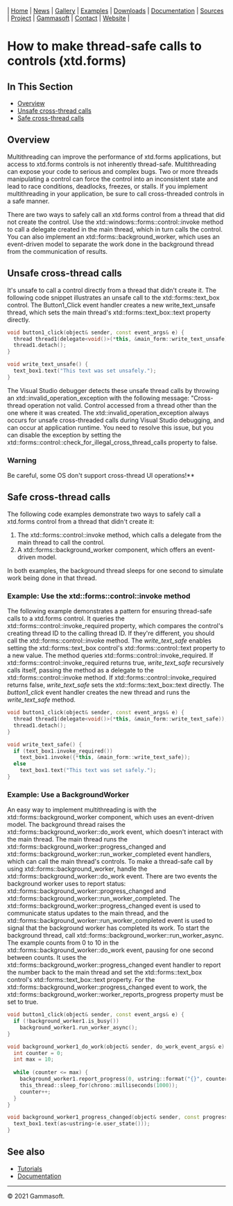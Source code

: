 | [Home](home.md) | [News](news.md) | [Gallery](gallery.md) | [Examples](examples.md) | [Downloads](downloads.md) | [Documentation](documentation.md) | [Sources](https://github.com/gammasoft71/xtd) | [Project](https://sourceforge.net/projects/xtdpro/) | [Gammasoft](gammasoft.md)  | [Contact](contact.md) | [Website](https://gammasoft71.wixsite.com/xtdpro) |

# How to make thread-safe calls to controls (xtd.forms)

## In This Section

* [Overview](#overview)
* [Unsafe cross-thread calls](#unsafe-cross-thread-calls)
* [Safe cross-thread calls](#safe-cross-thread-calls)

## Overview

Multithreading can improve the performance of xtd.forms applications, but access to xtd.forms controls is not inherently thread-safe.
Multithreading can expose your code to serious and complex bugs.
Two or more threads manipulating a control can force the control into an inconsistent state and lead to race conditions, deadlocks, freezes, or stalls.
If you implement multithreading in your application, be sure to call cross-threaded controls in a safe manner.

There are two ways to safely call an xtd.forms control from a thread that did not create the control.
Use the xtd::windows::forms::control::invoke method to call a delegate created in the main thread, which in turn calls the control.
You can also implement an xtd::forms::background_worker, which uses an event-driven model to separate the work done in the background thread from the communication of results.

## Unsafe cross-thread calls

It's unsafe to call a control directly from a thread that didn't create it.
The following code snippet illustrates an unsafe call to the xtd::forms::text_box control.
The Button1_Click event handler creates a new write_text_unsafe thread, which sets the main thread's xtd::forms::text_box::text property directly.

```c++
void button1_click(object& sender, const event_args& e) {
  thread thread1(delegate<void()>(*this, &main_form::write_text_unsafe));
  thread1.detach();
}

void write_text_unsafe() {
  text_box1.text("This text was set unsafely.");
}
```

The Visual Studio debugger detects these unsafe thread calls by throwing an xtd::invalid_operation_exception with the following message: "Cross-thread operation not valid.
Control accessed from a thread other than the one where it was created.
The xtd::invalid_operation_exception always occurs for unsafe cross-threaded calls during Visual Studio debugging, and can occur at application runtime.
You need to resolve this issue, but you can disable the exception by setting the xtd::forms::control::check_for_illegal_cross_thread_calls property to false.

### Warning

Be careful, some OS don't support cross-thread UI operations!**

## Safe cross-thread calls

The following code examples demonstrate two ways to safely call a xtd.forms control from a thread that didn't create it:
1. The xtd::forms::control::invoke method, which calls a delegate from the main thread to call the control.
2. A xtd::forms::background_worker component, which offers an event-driven model.

In both examples, the background thread sleeps for one second to simulate work being done in that thread.

### Example: Use the xtd::forms::control::invoke method

The following example demonstrates a pattern for ensuring thread-safe calls to a xtd.forms control. It queries the xtd::forms::control::invoke_required property, which compares the control's creating thread ID to the calling thread ID. If they're different, you should call the xtd::forms::control::invoke method.
The *write_text_safe* enables setting the xtd::forms::text_box control's xtd::forms::control::text property to a new value. The method queries xtd::forms::control::invoke_required. If xtd::forms::control::invoke_required returns true, *write_text_safe* recursively calls itself, passing the method as a delegate to the xtd::forms::control::invoke method. If xtd::forms::control::invoke_required returns false, *write_text_safe* sets the xtd::forms::text_box::text directly. The *button1_click* event handler creates the new thread and runs the *write_text_safe* method.

```c++
void button1_click(object& sender, const event_args& e) {
  thread thread1(delegate<void()>(*this, &main_form::write_text_safe));
  thread1.detach();
}

void write_text_safe() {
  if (text_box1.invoke_required())
    text_box1.invoke({*this, &main_form::write_text_safe});
  else
    text_box1.text("This text was set safely.");
}
```

### Example: Use a BackgroundWorker

An easy way to implement multithreading is with the xtd::forms::background_worker component, which uses an event-driven model. The background thread raises the xtd::forms::background_worker::do_work event, which doesn't interact with the main thread. The main thread runs the xtd::forms::background_worker::progress_changed and xtd::forms::background_worker::run_worker_completed event handlers, which can call the main thread's controls.
To make a thread-safe call by using xtd::forms::background_worker, handle the xtd::forms::background_worker::do_work event. There are two events the background worker uses to report status: xtd::forms::background_worker::progress_changed and xtd::forms::background_worker::run_worker_completed. The xtd::forms::background_worker::progress_changed event is used to communicate status updates to the main thread, and the xtd::forms::background_worker::run_worker_completed event is used to signal that the background worker has completed its work. To start the background thread, call xtd::forms::background_worker::run_worker_async.
The example counts from 0 to 10 in the xtd::forms::background_worker::do_work event, pausing for one second between counts. It uses the xtd::forms::background_worker::progress_changed event handler to report the number back to the main thread and set the xtd::forms::text_box control's xtd::forms::text_box::text property. For the xtd::forms::background_worker::progress_changed event to work, the xtd::forms::background_worker::worker_reports_progress property must be set to true.

```c++
void button1_click(object& sender, const event_args& e) {
  if (!background_worker1.is_busy())
    background_worker1.run_worker_async();
}

void background_worker1_do_work(object& sender, do_work_event_args& e) {
  int counter = 0;
  int max = 10;
  
  while (counter <= max) {
    background_worker1.report_progress(0, ustring::format("{}", counter));
    this_thread::sleep_for(chrono::milliseconds(1000));
    counter++;
  }
}

void background_worker1_progress_changed(object& sender, const progress_changed_event_args& e) {
  text_box1.text(as<ustring>(e.user_state()));
}
```

## See also

* [Tutorials](tutorials.md)
* [Documentation](documentation.md)

______________________________________________________________________________________________

© 2021 Gammasoft.
